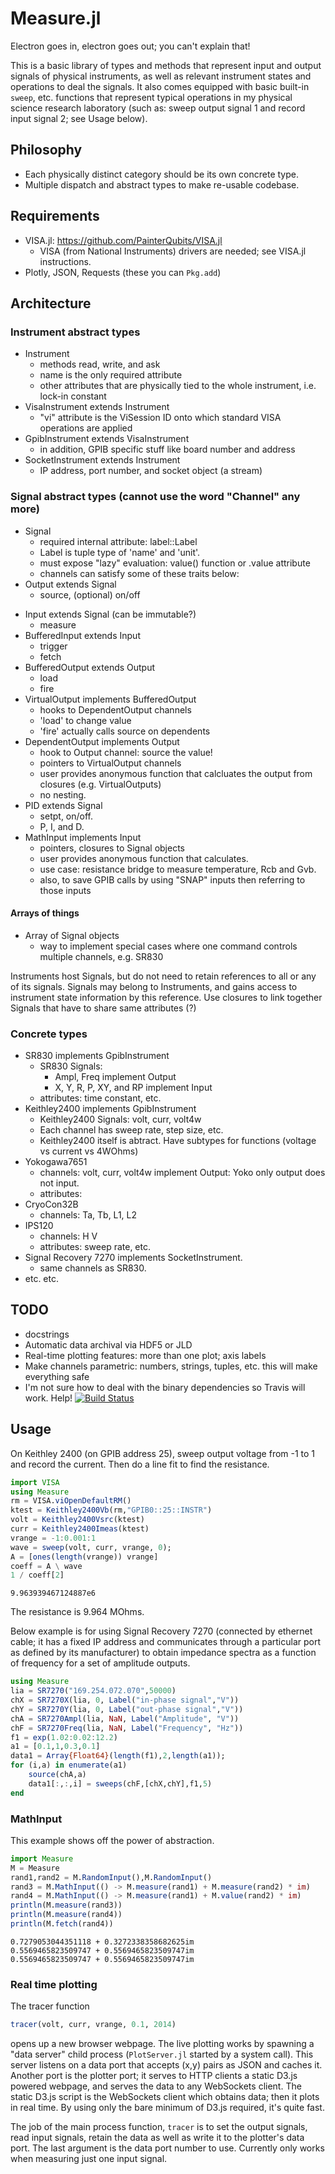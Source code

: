 # Measure.jl

Electron goes in, electron goes out; you can't explain that!
<!-- I was getting tired of using tables of function names in Igor Pro (which make the instrument calls) to be looked up by the sweep code. -->
This is a basic library of types and methods that represent input and output signals of physical instruments, as well as relevant instrument states and operations to deal the signals. It also comes equipped with basic built-in `sweep`, etc. functions that represent typical operations in my physical science research laboratory (such as: sweep output signal 1 and record input signal 2; see Usage below).

## Philosophy

* Each physically distinct category should be its own concrete type.
* Multiple dispatch and abstract types to make re-usable codebase.

## Requirements

* VISA.jl: https://github.com/PainterQubits/VISA.jl
	* VISA (from National Instruments) drivers are needed; see VISA.jl instructions.
* Plotly, JSON, Requests (these you can `Pkg.add`)

## Architecture

### Instrument abstract types
* Instrument
	* methods read, write, and ask
	* name is the only required attribute
	* other attributes that are physically tied to the whole instrument, i.e. lock-in constant
* VisaInstrument extends Instrument
	* "vi" attribute is the ViSession ID onto which standard VISA operations are applied
* GpibInstrument extends VisaInstrument
	* in addition, GPIB specific stuff like board number and address
* SocketInstrument extends Instrument
	* IP address, port number, and socket object (a stream)

### Signal abstract types (cannot use the word "Channel" any more)
* Signal
	* required internal attribute: label::Label
	* Label is tuple type of 'name' and 'unit'.
	* must expose "lazy" evaluation: value() function or .value attribute
	* channels can satisfy some of these traits below:
* Output extends Signal
	* source, (optional) on/off
<!--	* iterable! Just output those things one at a time!-->
* Input extends Signal (can be immutable?)
	* measure
* BufferedInput extends Input
	* trigger
	* fetch
* BufferedOutput extends Output
	* load
	* fire
* VirtualOutput implements BufferedOutput
	* hooks to DependentOutput channels
	* 'load' to change value
	* 'fire' actually calls source on dependents
* DependentOutput implements Output
	* hook to Output channel: source the value!
	* pointers to VirtualOutput channels
	* user provides anonymous function that calcluates the output from closures (e.g. VirtualOutputs)
	* no nesting.
* PID extends Signal
	* setpt, on/off.
	* P, I, and D.
* MathInput implements Input
	* pointers, closures to Signal objects
	* user provides anonymous function that calculates.
	* use case: resistance bridge to measure temperature, Rcb and Gvb.
	* also, to save GPIB calls by using "SNAP" inputs then referring to those inputs

#### Arrays of things
* Array of Signal objects
	* way to implement special cases where one command controls multiple channels, e.g. SR830

Instruments host Signals, but do not need to retain references to all or any of its signals. Signals may belong to Instruments, and gains access to instrument state information by this reference.
Use closures to link together Signals that have to share same attributes (?)

### Concrete types
* SR830 implements GpibInstrument
	* SR830 Signals:
		* Ampl, Freq implement Output
		* X, Y, R, P, XY, and RP implement Input
	* attributes: time constant, etc.
* Keithley2400 implements GpibInstrument
	* Keithley2400 Signals: volt, curr, volt4w
	* Each channel has sweep rate, step size, etc.
	* Keithley2400 itself is abtract. Have subtypes for functions (voltage vs current vs 4WOhms)
* Yokogawa7651
	* channels: volt, curr, volt4w implement Output: Yoko only output does not input.
	* attributes:
* CryoCon32B
	* channels: Ta, Tb, L1, L2
* IPS120
	* channels: H V
	* attributes: sweep rate, etc.
* Signal Recovery 7270 implements SocketInstrument.
	* same channels as SR830.
* etc. etc.

## TODO

* docstrings
* Automatic data archival via HDF5 or JLD
* Real-time plotting features: more than one plot; axis labels
* Make channels parametric: numbers, strings, tuples, etc. this will make everything safe
* I'm not sure how to deal with the binary dependencies so Travis will work. Help! [![Build Status](https://travis-ci.org/menyoung/Measure.jl.svg?branch=master)](https://travis-ci.org/menyoung/Measure.jl)

## Usage

On Keithley 2400 (on GPIB address 25), sweep output voltage from -1 to 1 and record the current. Then do a line fit to find the resistance.
```julia
import VISA
using Measure
rm = VISA.viOpenDefaultRM()
ktest = Keithley2400Vb(rm,"GPIB0::25::INSTR")
volt = Keithley2400Vsrc(ktest)
curr = Keithley2400Imeas(ktest)
vrange = -1:0.001:1
wave = sweep(volt, curr, vrange, 0);
A = [ones(length(vrange)) vrange]
coeff = A \ wave
1 / coeff[2]
```

```
9.963939467124887e6
```
The resistance is 9.964 MOhms.

Below example is for using Signal Recovery 7270 (connected by ethernet cable; it has a fixed IP address and communicates through a particular port as defined by its manufacturer) to obtain impedance spectra as a function of frequency for a set of amplitude outputs.

```julia
using Measure
lia = SR7270("169.254.072.070",50000)
chX = SR7270X(lia, 0, Label("in-phase signal","V"))
chY = SR7270Y(lia, 0, Label("out-phase signal","V"))
chA = SR7270Ampl(lia, NaN, Label("Amplitude", "V"))
chF = SR7270Freq(lia, NaN, Label("Frequency", "Hz"))
f1 = exp(1.02:0.02:12.2)
a1 = [0.1,1,0.3,0.1]
data1 = Array{Float64}(length(f1),2,length(a1));
for (i,a) in enumerate(a1)
    source(chA,a)
    data1[:,:,i] = sweeps(chF,[chX,chY],f1,5)
end
```

### MathInput
This example shows off the power of abstraction.
```julia
import Measure
M = Measure
rand1,rand2 = M.RandomInput(),M.RandomInput()
rand3 = M.MathInput(() -> M.measure(rand1) + M.measure(rand2) * im)
rand4 = M.MathInput(() -> M.measure(rand1) + M.value(rand2) * im)
println(M.measure(rand3))
println(M.measure(rand4))
println(M.fetch(rand4))
```
```
0.7279053044351118 + 0.3272338358682625im
0.5569465823509747 + 0.5569465823509747im
0.5569465823509747 + 0.5569465823509747im
```

### Real time plotting

The tracer function
```julia
tracer(volt, curr, vrange, 0.1, 2014)
```
opens up a new browser webpage.
The live plotting works by spawning a "data server"
child process (`PlotServer.jl` started by a system call).
This server listens on a data port that accepts
(x,y) pairs as JSON and caches it.
Another port is the plotter port; it serves to HTTP clients
a static D3.js powered webpage, and serves the data
to any WebSockets client.
The static D3.js script is the WebSockets client
which obtains data; then it plots in real time.
By using only the bare minimum of D3.js required,
it's quite fast.

The job of the main process function, `tracer` is
to set the output signals, read input signals,
retain the data as well as write it to the plotter's
data port.
The last argument is the data port number to use.
Currently only works when measuring just one input signal.

<!--
### Streamer (uses Plotly)
```julia
import Measure
const M = Measure
...
wave = M.stream(volt, curr, vrange, 0.5, "streamingapitokenhere");
```
opens a new plot (need Plotly.jl set up on your computer)
-->
